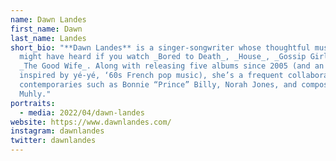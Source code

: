 ```yaml
---
name: Dawn Landes
first_name: Dawn
last_name: Landes
short_bio: "**Dawn Landes** is a singer-songwriter whose thoughtful music you
  might have heard if you watch _Bored to Death_, _House_, _Gossip Girl_, or
  _The Good Wife_. Along with releasing five albums since 2005 (and an EP
  inspired by yé-yé, ‘60s French pop music), she’s a frequent collaborator with
  contemporaries such as Bonnie “Prince” Billy, Norah Jones, and composer Nico
  Muhly."
portraits:
  - media: 2022/04/dawn-landes
website: https://www.dawnlandes.com/
instagram: dawnlandes
twitter: dawnlandes
---
```

